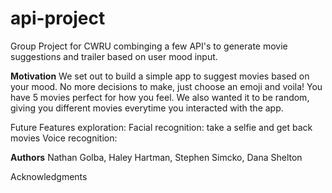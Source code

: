 # api-project

Group Project for CWRU combinging a few API's to generate movie suggestions and trailer based on user mood input. 

**Motivation**
We set out to build a simple app to suggest movies based on your mood. No more decisions to make, just choose an emoji and voila! You have 5 movies perfect for how you feel. We also wanted it to be random, giving you different movies everytime you interacted with the app.

Future Features exploration: 
  Facial recognition: take a selfie and get back movies 
  Voice recognition: 


**Authors**
Nathan Golba, Haley Hartman, Stephen Simcko, Dana Shelton

Acknowledgments
